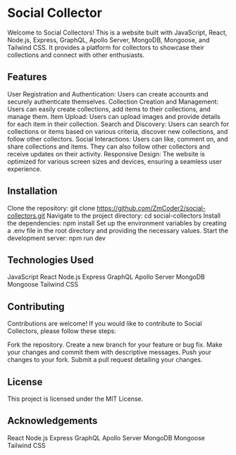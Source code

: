 # Social Collector

Welcome to Social Collectors! This is a website built with JavaScript, React, Node.js, Express, GraphQL, Apollo Server, MongoDB, Mongoose, and Tailwind CSS. It provides a platform for collectors to showcase their collections and connect with other enthusiasts.

## Features
User Registration and Authentication: Users can create accounts and securely authenticate themselves.
Collection Creation and Management: Users can easily create collections, add items to their collections, and manage them.
Item Upload: Users can upload images and provide details for each item in their collection.
Search and Discovery: Users can search for collections or items based on various criteria, discover new collections, and follow other collectors.
Social Interactions: Users can like, comment on, and share collections and items. They can also follow other collectors and receive updates on their activity.
Responsive Design: The website is optimized for various screen sizes and devices, ensuring a seamless user experience.

## Installation
Clone the repository: git clone https://github.com/ZmCoder2/social-collectors.git
Navigate to the project directory: cd social-collectors
Install the dependencies: npm install
Set up the environment variables by creating a .env file in the root directory and providing the necessary values.
Start the development server: npm run dev

## Technologies Used
JavaScript
React
Node.js
Express
GraphQL
Apollo Server
MongoDB
Mongoose
Tailwind CSS

## Contributing
Contributions are welcome! If you would like to contribute to Social Collectors, please follow these steps:

Fork the repository.
Create a new branch for your feature or bug fix.
Make your changes and commit them with descriptive messages.
Push your changes to your fork.
Submit a pull request detailing your changes.

## License
This project is licensed under the MIT License.

## Acknowledgements
React
Node.js
Express
GraphQL
Apollo Server
MongoDB
Mongoose
Tailwind CSS
